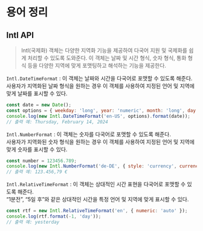# 용어 정리

## Intl API

>Intl(국제화) 객체는 다양한 지역화 기능을 제공하여 다국어 지원 및 국제화를 쉽게 처리할 수 있도록 도와준다. 이 객체는 날짜 및 시간 형식, 숫자 형식, 통화 형식 등을 다양한 지역에 맞게 포맷팅하고 해석하는 기능을 제공한다. 

`Intl.DateTimeFormat` : 이 객체는 날짜와 시간을 다국어로 포맷할 수 있도록 해준다.  
사용자가 지역화된 날짜 형식을 원하는 경우 이 객체를 사용하여 지정된 언어 및 지역에 맞게 날짜를 표시할 수 있다.

```jsx
const date = new Date();
const options = { weekday: 'long', year: 'numeric', month: 'long', day: 'numeric' };
console.log(new Intl.DateTimeFormat('en-US', options).format(date));
// 출력 예: Thursday, February 14, 2024
```

`Intl.NumberFormat` :  이 객체는 숫자를 다국어로 포맷할 수 있도록 해준다.  
사용자가 지역화된 숫자 형식을 원하는 경우 이 객체를 사용하여 지정된 언어 및 지역에 맞게 숫자를 표시할 수 있다.

```jsx
const number = 123456.789;
console.log(new Intl.NumberFormat('de-DE', { style: 'currency', currency: 'EUR' }).format(number));
// 출력 예: 123.456,79 €
```

`Intl.RelativeTimeFormat` :  이 객체는 상대적인 시간 표현을 다국어로 포맷할 수 있도록 해준다.   
“1분전”, “5일 후”와 같은 상대적인 시간을 특정 언어 및 지역에 맞게 표시할 수 있다.

```jsx
const rtf = new Intl.RelativeTimeFormat('en', { numeric: 'auto' });
console.log(rtf.format(-1, 'day'));
// 출력 예: yesterday
```